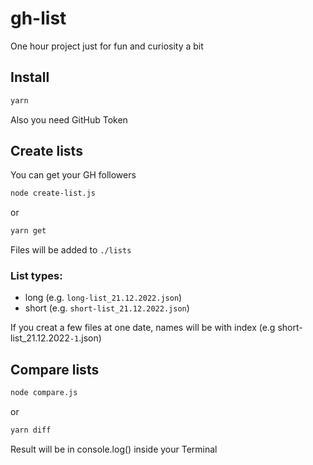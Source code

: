 # gh-list
One hour project just for fun and curiosity a bit

## Install
```bash
yarn
```
Also you need GitHub Token

## Create lists
You can get your GH followers
```bash
node create-list.js
```
or
```bash
yarn get
```
Files will be added to `./lists`
### List types:
- long (e.g. `long-list_21.12.2022.json`)
- short (e.g. `short-list_21.12.2022.json`)

If you creat a few files at one date, names will be with index (e.g short-list_21.12.2022`-1`.json)

## Compare lists
```bash
node compare.js
```
or
```bash
yarn diff
```
Result will be in console.log() inside your Terminal

